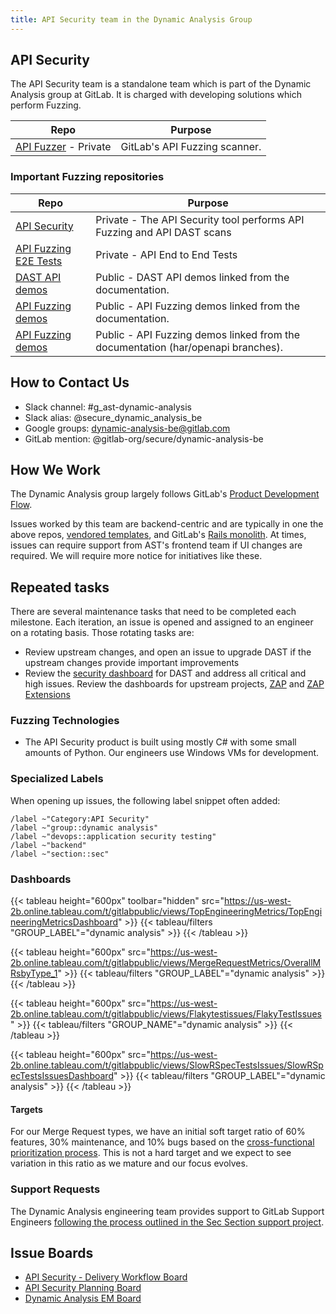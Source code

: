 ```yaml
---
title: API Security team in the Dynamic Analysis Group
---
```


## API Security

The API Security team is a standalone team which is part of the Dynamic Analysis group at GitLab. It is charged with developing solutions which perform Fuzzing.

| Repo | Purpose |
| ---- | ------- |
| [API Fuzzer](https://gitlab.com/gitlab-org/security-products/analyzers/api-fuzzing-src) - Private | GitLab's API Fuzzing scanner. |

### Important Fuzzing repositories

| Repo | Purpose |
| ---- | ------- |
| [API Security](https://gitlab.com/gitlab-org/security-products/analyzers/api-fuzzing-src) | Private - The API Security tool performs API Fuzzing and API DAST scans |
| [API Fuzzing E2E Tests](https://gitlab.com/gitlab-org/security-products/tests/api-fuzzing-e2e) | Private - API End to End Tests |
| [DAST API demos](https://gitlab.com/gitlab-org/security-products/demos/api-dast/) | Public - DAST API demos linked from the documentation. |
| [API Fuzzing demos](https://gitlab.com/gitlab-org/security-products/demos/api-fuzzing) | Public - API Fuzzing demos linked from the documentation. |
| [API Fuzzing demos](https://gitlab.com/gitlab-org/security-products/demos/api-fuzzing-example/) | Public - API Fuzzing demos linked from the documentation (har/openapi branches). |

## How to Contact Us

- Slack channel: #g_ast-dynamic-analysis
- Slack alias: @secure_dynamic_analysis_be
- Google groups: dynamic-analysis-be@gitlab.com
- GitLab mention: @gitlab-org/secure/dynamic-analysis-be

## How We Work

The Dynamic Analysis group largely follows GitLab's [Product Development Flow](/handbook/product-development/product-development-flow/).

Issues worked by this team are backend-centric and are typically in one the above repos, [vendored templates](https://gitlab.com/gitlab-org/gitlab/-/tree/master/lib/gitlab/ci/templates/Security), and GitLab's [Rails monolith](https://gitlab.com/gitlab-org/gitlab). At times, issues can require support from AST's frontend team if UI changes are required. We will require more notice for initiatives like these.

## Repeated tasks

There are several maintenance tasks that need to be completed each milestone. Each iteration, an issue is opened and assigned to an engineer on a rotating basis. Those rotating tasks are:

- Review upstream changes, and open an issue to upgrade DAST if the upstream changes provide important improvements
- Review the [security dashboard](https://gitlab.com/gitlab-org/security-products/dast/-/security/vulnerability_report) for DAST and address all critical and high issues. Review the dashboards for upstream projects, [ZAP](https://gitlab.com/gitlab-org/security-products/dependencies/zaproxy) and [ZAP Extensions](https://gitlab.com/gitlab-org/security-products/dependencies/zap-extensions)

### Fuzzing Technologies

- The API Security product is built using mostly C# with some small amounts of Python. Our engineers use Windows VMs for development.

### Specialized Labels

When opening up issues, the following label snippet often added:

```text
/label ~"Category:API Security"
/label ~"group::dynamic analysis"
/label ~"devops::application security testing"
/label ~"backend"
/label ~"section::sec"
```

### Dashboards

{{< tableau height="600px" toolbar="hidden" src="https://us-west-2b.online.tableau.com/t/gitlabpublic/views/TopEngineeringMetrics/TopEngineeringMetricsDashboard" >}}
  {{< tableau/filters "GROUP_LABEL"="dynamic analysis" >}}
{{< /tableau >}}

{{< tableau height="600px" src="https://us-west-2b.online.tableau.com/t/gitlabpublic/views/MergeRequestMetrics/OverallMRsbyType_1" >}}
  {{< tableau/filters "GROUP_LABEL"="dynamic analysis" >}}
{{< /tableau >}}

{{< tableau height="600px" src="https://us-west-2b.online.tableau.com/t/gitlabpublic/views/Flakytestissues/FlakyTestIssues" >}}
  {{< tableau/filters "GROUP_NAME"="dynamic analysis" >}}
{{< /tableau >}}

{{< tableau height="600px" src="https://us-west-2b.online.tableau.com/t/gitlabpublic/views/SlowRSpecTestsIssues/SlowRSpecTestsIssuesDashboard" >}}
  {{< tableau/filters "GROUP_LABEL"="dynamic analysis" >}}
{{< /tableau >}}

#### Targets

For our Merge Request types, we have an initial soft target ratio of 60% features, 30% maintenance, and 10% bugs based on the [cross-functional prioritization process](/handbook/product/product-processes/#cross-functional-prioritization).  This is not a hard target and we expect to see variation in this ratio as we mature and our focus evolves.

### Support Requests

The Dynamic Analysis engineering team provides support to GitLab Support Engineers [following the process outlined in the Sec Section support project](https://gitlab.com/gitlab-com/sec-sub-department/section-sec-request-for-help/).

## Issue Boards

- [API Security - Delivery Workflow Board](https://gitlab.com/groups/gitlab-org/-/boards/4543953?label_name[]=Category%3AAPI%20Security)
- [API Security Planning Board](https://gitlab.com/gitlab-org/gitlab/-/boards/4127408?label_name[]=Category%3AAPI%20Security#)
- [Dynamic Analysis EM Board](https://gitlab.com/groups/gitlab-org/-/boards/1353832?scope=all&utf8=%E2%9C%93&state=opened)
